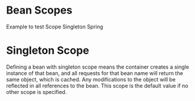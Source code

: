 # Bean Scopes
Example to test Scope Singleton Spring

# Singleton Scope
Defining a bean with singleton scope means the container creates a single instance of that bean, and all requests for that bean name will return the same object, which is cached. Any modifications to the object will be reflected in all references to the bean. This scope is the default value if no other scope is specified.
